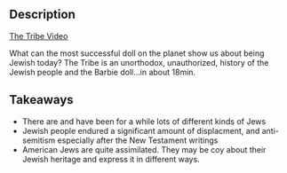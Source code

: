 
## Description

[The Tribe Video](https://www.youtube.com/watch?v=PGVxToFPafw)

What can the most successful doll on the planet show us about being Jewish today? The Tribe is an unorthodox, unauthorized, history of the Jewish people and the Barbie doll…in about 18min.

## Takeaways

- There are and have been for a while lots of different kinds of Jews
- Jewish people endured a significant amount of displacment, and anti-semitism especially after the New Testament writings
- American Jews are quite assimilated.  They may be coy about their Jewish heritage and express it in different ways.
